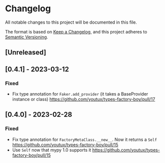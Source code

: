 # Changelog

All notable changes to this project will be documented in this file.

The format is based on [Keep a Changelog](https://keepachangelog.com/en/1.0.0/),
and this project adheres to [Semantic Versioning](https://semver.org/spec/v2.0.0.html).

<!-- Template

## [0.0.1] - 1970-01-01
### Added

- X
- Y

### Changed
### Deprecated
### Removed
### Fixed
### Security
-->

## [Unreleased]

## [0.4.1] - 2023-03-12

### Fixed

- Fix type annotation for `Faker.add_provider` (it takes a BaseProvider instance or class) https://github.com/youtux/types-factory-boy/pull/17

## [0.4.0] - 2023-02-28

### Fixed

- Fix type annotation for `FactoryMetaClass.__new__`. Now it returns a `Self` https://github.com/youtux/types-factory-boy/pull/15
- Use `Self` now that mypy 1.0 supports it https://github.com/youtux/types-factory-boy/pull/15
